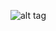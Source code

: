 ![alt tag](https://raw.githubusercontent.com/fr1sk/WhisperBot/blob/master/screenshoots/2016-10-18_1280x629.png)
